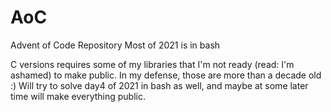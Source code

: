 # AoC
Advent of Code Repository
Most of 2021 is in bash

C versions requires some of my libraries that I'm not ready (read: I'm ashamed) to make public. In my defense, those are more than a decade old :)
Will try to solve day4 of 2021 in bash as well, and maybe at some later time will make everything public.
